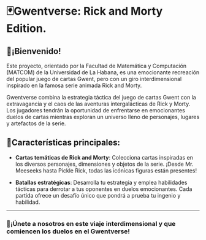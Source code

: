 # 🃏Gwentverse: Rick and Morty Edition.

## 🙂¡Bienvenido!

Este proyecto, orientado por la Facultad de Matemática y Computación (MATCOM) de la Universidad de La Habana, es una emocionante recreación del popular juego de cartas Gwent, pero con un giro interdimensional inspirado en la famosa serie animada Rick and Morty.

Gwentverse combina la estrategia táctica del juego de cartas Gwent con la extravagancia y el caos de las aventuras intergalácticas de Rick y Morty. Los jugadores tendrán la oportunidad de enfrentarse en emocionantes duelos de cartas mientras exploran un universo lleno de personajes, lugares y artefactos de la serie.

## 📝Características principales:

- **Cartas temáticas de Rick and Morty**: Colecciona cartas inspiradas en los diversos personajes, dimensiones y objetos de la serie. ¡Desde Mr. Meeseeks hasta Pickle Rick, todas las icónicas figuras están presentes!

- **Batallas estratégicas**: Desarrolla tu estrategia y emplea habilidades tácticas para derrotar a tus oponentes en duelos emocionantes. Cada partida ofrece un desafío único que pondrá a prueba tu ingenio y habilidad.

---

### 🚀¡Únete a nosotros en este viaje interdimensional y que comiencen los duelos en el Gwentverse!

